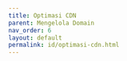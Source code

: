 ```yaml
---
title: Optimasi CDN
parent: Mengelola Domain
nav_order: 6
layout: default
permalink: id/optimasi-cdn.html
---
```

